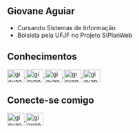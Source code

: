 ## Giovane Aguiar
- Cursando Sistemas de Informação
- Bolsista pela UFJF no Projeto SIPlanWeb

## Conhecimentos



<a href="#" target="_blank">
<img align="center" alt="giovane-vue" height="30" width="40" src="https://cdn.jsdelivr.net/npm/simple-icons@5.8.0/icons/vuedotjs.svg" style="max-width:100%;">
</a>

<a href="#" target="_blank">
<img align="center" alt="giovane-javascript" height="30" width="40" src="https://cdn.jsdelivr.net/npm/simple-icons@5.8.0/icons/javascript.svg" style="max-width:100%;">
</a>

<a href="#" target="_blank">
<img align="center" alt="giovane-c" height="30" width="40" src="https://cdn.jsdelivr.net/npm/simple-icons@5.8.0/icons/c.svg" style="max-width:100%;">
</a>

<a href="#" target="_blank">
<img align="center" alt="giovane-java" height="30" width="40" src="https://cdn.jsdelivr.net/npm/simple-icons@5.8.0/icons/java.svg" style="max-width:100%;">
</a>

<a href="#" target="_blank">
<img align="center" alt="giovane-git" height="30" width="40" src="https://cdn.jsdelivr.net/npm/simple-icons@5.8.0/icons/git.svg" style="max-width:100%;">
</a>









## Conecte-se comigo

<a href="https://www.linkedin.com/in/giovane-aguiar/" target="_blank">
<img align="center" alt="giovane-linkedin" height="30" width="40" src="https://cdn.jsdelivr.net/npm/simple-icons@5.8.0/icons/linkedin.svg" style="max-width:100%;">
</a>

<a href="mailto:giovaneaguiar@ice.ufjf.br" target="_blank">
<img align="center" alt="giovane-email" height="30" width="40" src="https://cdn.jsdelivr.net/npm/simple-icons@5.8.0/icons/gmail.svg" style="max-width:100%"
</a> 







<!--[![Top Langs](https://github-readme-stats.vercel.app/api/top-langs/?username=giovaneaguiar&layout=compact&theme=dark&langs_count=6&count_private=true)](https://github.com/anuraghazra/github-readme-stats)
[![Linkedin Badge](https://img.shields.io/badge/-Giovane%20Aguiar-6633cc?style=flat-square&logo=Linkedin&logoColor=white&link=https://www.linkedin.com/in/giovane-aguiar/)](https://www.linkedin.com/in/giovane-aguiar/)  -
[![Gmail Badge](https://img.shields.io/badge/-giovaneaguiar@ice.ufjf.br-6633cc?style=flat-square&logo=Gmail&logoColor=white&link=mailto:giovaneaguiar@ice.ufjf.br)](mailto:giovaneaguiar@ice.ufjf.br)
-->
<!--
**giovaneaguiar/giovaneaguiar** is a ✨ _special_ ✨ repository because its `README.md` (this file) appears on your GitHub profile.

Here are some ideas to get you started:

- 🔭 I’m currently working on ...
- 🌱 I’m currently learning ...
- 👯 I’m looking to collaborate on ...
- 🤔 I’m looking for help with ...
- 💬 Ask me about ...
- 📫 How to reach me: ...
- 😄 Pronouns: ...
- ⚡ Fun fact: ...
-->

